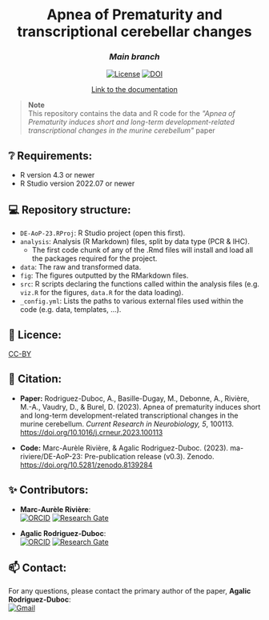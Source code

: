 <div align="center">
 
 <h1>Apnea of Prematurity and transcriptional cerebellar changes</h1>
 <h3><i>Main branch</i></h3>

 [![License](https://img.shields.io/badge/license-CCBY-blue.svg)](/LICENSE)
 [![DOI](https://zenodo.org/badge/665567093.svg)](https://zenodo.org/badge/latestdoi/665567093)
 
 <a href = "https://ma-riviere.github.io/DE-AoP-23/">Link to the documentation</a>

</div>

> **Note**  
> This repository contains the data and R code for the *"Apnea of Prematurity induces short and long-term development-related transcriptional changes in the murine cerebellum"* paper

## ❔ Requirements:

- R version 4.3 or newer
- R Studio version 2022.07 or newer


## 💻 Repository structure:

- `DE-AoP-23.RProj`: R Studio project (open this first).
- `analysis`: Analysis (R Markdown) files, split by data type (PCR & IHC). 
  - The first code chunk of any of the .Rmd files will install and load all the packages required for the project.
- `data`: The raw and transformed data.
- `fig`: The figures outputted by the RMarkdown files.
- `src`: R scripts declaring the functions called within the analysis files (e.g. `viz.R` for the figures, `data.R` for the data loading).
- `_config.yml`: Lists the paths to various external files used within the code (e.g. data, templates, ...).


## 📜 Licence:

[CC-BY](LICENSE)


## 💬 Citation:

- **Paper:** Rodriguez-Duboc, A., Basille-Dugay, M., Debonne, A., Rivière, M.-A., Vaudry, D., & Burel, D. (2023). Apnea of prematurity induces short and long-term development-related transcriptional changes in the murine cerebellum. *Current Research in Neurobiology, 5*, 100113. https://doi.org/10.1016/j.crneur.2023.100113

- **Code:** Marc-Aurèle Rivière, & Agalic Rodriguez-Duboc. (2023). ma-riviere/DE-AoP-23: Pre-publication release (v0.3). Zenodo. https://doi.org/10.5281/zenodo.8139284


## ✨ Contributors:

- **Marc-Aurèle Rivière**:  
[![ORCID](https://img.shields.io/badge/ORCID-A6CE39?style=flat-square&labelColor=white&logo=orcid&logoColor=A6CE39)][ORCID_MAR]
[![Research Gate](https://img.shields.io/badge/ResearchGate-00CCBB?style=flat-square&labelColor=white&logo=researchgate&logoColor=00CCBB)][RG_MAR]

- **Agalic Rodriguez-Duboc**:  
[![ORCID](https://img.shields.io/badge/ORCID-A6CE39?style=flat-square&labelColor=white&logo=orcid&logoColor=A6CE39)][ORCID_ARD]
[![Research Gate](https://img.shields.io/badge/ResearchGate-00CCBB?style=flat-square&labelColor=white&logo=researchgate&logoColor=00CCBB)][RG_ARD]


## 📫 Contact:

For any questions, please contact the primary author of the paper, **Agalic Rodriguez-Duboc**:  
<a href="mailto:agalic.rd@gmail.com?subject=Apnea%20of%20Prematurity%20and%20transcriptional%20cerebellar%20changes">![Gmail](https://img.shields.io/badge/Gmail-C71610?style=flat-square&labelColor=white&logo=Gmail&logoColor=C71610)</a>


<!----------------------------------->

[RG_MAR]: https://www.researchgate.net/profile/Marc_Aurele_Riviere2
[ORCID_MAR]: https://orcid.org/0000-0002-5108-3382
[RG_ARD]: https://www.researchgate.net/profile/Agalic-Rodriguez-Duboc
[ORCID_ARD]: https://orcid.org/0000-0002-2084-3780
[RG_ARD]: https://www.researchgate.net/profile/Agalic-Rodriguez-Duboc
[ORCID_ARD]: https://orcid.org/0000-0002-2084-3780
